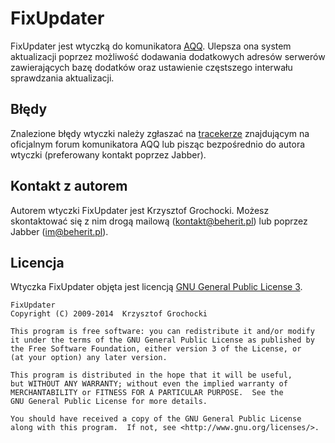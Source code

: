 FixUpdater
======
FixUpdater jest wtyczką do komunikatora [AQQ](http://www.aqq.eu/pl.php). Ulepsza ona system aktualizacji poprzez możliwość dodawania dodatkowych adresów serwerów zawierających bazę dodatków oraz ustawienie częstszego interwału sprawdzania aktualizacji.

Błędy
-------
Znalezione błędy wtyczki należy zgłaszać na [tracekerze](http://forum.aqq.eu/tracker/project-65-fixupdater/) znajdującym na oficjalnym forum komunikatora AQQ lub pisząc bezpośrednio do autora wtyczki (preferowany kontakt poprzez Jabber).

Kontakt z autorem
-------
Autorem wtyczki FixUpdater jest Krzysztof Grochocki. Możesz skontaktować się z nim drogą mailową (kontakt@beherit.pl) lub poprzez Jabber (im@beherit.pl).

Licencja
-------
Wtyczka FixUpdater objęta jest licencją [GNU General Public License 3](http://www.gnu.org/copyleft/gpl.html).

    FixUpdater
    Copyright (C) 2009-2014  Krzysztof Grochocki

    This program is free software: you can redistribute it and/or modify
    it under the terms of the GNU General Public License as published by
    the Free Software Foundation, either version 3 of the License, or
    (at your option) any later version.

    This program is distributed in the hope that it will be useful,
    but WITHOUT ANY WARRANTY; without even the implied warranty of
    MERCHANTABILITY or FITNESS FOR A PARTICULAR PURPOSE.  See the
    GNU General Public License for more details.

    You should have received a copy of the GNU General Public License
    along with this program.  If not, see <http://www.gnu.org/licenses/>.